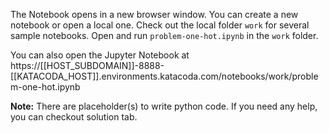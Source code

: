 The Notebook opens in a new browser window. You can create a new notebook or open a local one. Check out the local folder `work` for several sample notebooks. Open and run `problem-one-hot.ipynb` in the `work` folder.

You can also open the Jupyter Notebook at https://[[HOST_SUBDOMAIN]]-8888-[[KATACODA_HOST]].environments.katacoda.com/notebooks/work/problem-one-hot.ipynb

**Note:**
There are placeholder(s) to write python code. If you need any help, you can checkout solution tab.